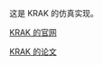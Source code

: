 这是 KRAK 的仿真实现。

[KRAK 的官网](https://www.krackattacks.com/)

[KRAK 的论文](https://papers.mathyvanhoef.com/ccs2017.pdf)

